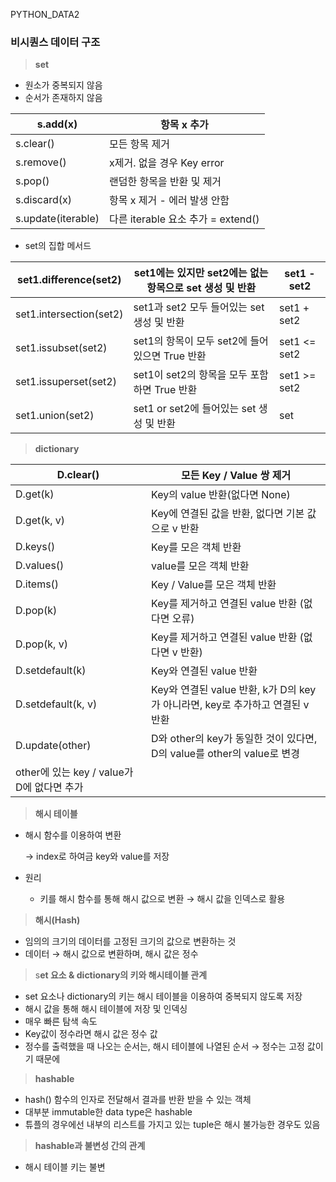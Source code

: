 PYTHON_DATA2
### 비시퀀스 데이터 구조

> **set**
> 
- 원소가 중복되지 않음
- 순서가 존재하지 않음

| s.add(x) | 항목 x 추가 |
| --- | --- |
| s.clear() | 모든 항목 제거 |
| s.remove() | x제거. 없을 경우 Key error |
| s.pop() | 랜덤한 항목을 반환 및 제거 |
| s.discard(x) | 항목 x 제거 - 에러 발생 안함 |
| s.update(iterable) | 다른 iterable 요소 추가 = extend() |

- set의 집합 메서드

| set1.difference(set2) | set1에는 있지만 set2에는 없는 항목으로 set 생성 및 반환 | set1 - set2 |
| --- | --- | --- |
| set1.intersection(set2) | set1과 set2 모두 들어있는 set 생성 및 반환 | set1 + set2 |
| set1.issubset(set2) | set1의 항목이 모두 set2에 들어있으면 True 반환 | set1 <= set2 |
| set1.issuperset(set2) | set1이 set2의 항목을 모두 포함하면 True 반환 | set1 >= set2 |
| set1.union(set2) | set1 or set2에 들어있는 set 생성 및 반환 | set | set2 |

> **dictionary**
> 

| D.clear() | 모든 Key / Value 쌍 제거 |
| --- | --- |
| D.get(k) | Key의 value 반환(없다면 None) |
| D.get(k, v) | Key에 연결된 값을 반환, 없다면 기본 값으로 v 반환 |
| D.keys() | Key를 모은 객체 반환 |
| D.values() | value를 모은 객체 반환 |
| D.items() | Key / Value를 모은 객체 반환 |
| D.pop(k) | Key를 제거하고 연결된 value 반환 (없다면 오류) |
| D.pop(k, v) | Key를 제거하고 연결된 value 반환 (없다면 v 반환) |
| D.setdefault(k) | Key와 연결된 value 반환 |
| D.setdefault(k, v) | Key와 연결된 value 반환, k가 D의 key가 아니라면, key로 추가하고 연결된 v 반환 |
| D.update(other) | D와 other의 key가 동일한 것이 있다면, D의 value를 other의 value로 변경
other에 있는 key / value가 D에 없다면 추가 |

> **해시 테이블**
> 
- 해시 함수를 이용하여 변환
    
    → index로 하여금 key와 value를 저장
    

- 원리
    - 키를 해시 함수를 통해 해시 값으로 변환 → 해시 값을 인덱스로 활용

> **해시(Hash)**
> 
- 임의의 크기의 데이터를 고정된 크기의 값으로 변환하는 것
- 데이터 → 해시 값으로 변환하며, 해시 값은 정수

> s**et 요소 & dictionary의 키와 해시테이블 관계**
> 
- set 요소나 dictionary의 키는 해시 테이블을 이용하여 중복되지 않도록 저장
- 해시 값을 통해 해시 테이블에 저장 및 인덱싱
- 매우 빠른 탐색 속도
- Key값이 정수라면 해시 값은 정수 값
- 정수를 출력했을 때 나오는 순서는, 해시 테이블에 나열된 순서 → 정수는 고정 값이기 때문에

> **hashable**
> 
- hash() 함수의 인자로 전달해서 결과를 반환 받을 수 있는 객체
- 대부분 immutable한 data type은 hashable
- 튜플의 경우에선 내부의 리스트를 가지고 있는 tuple은 해시 불가능한 경우도 있음

> **hashable과 불변성 간의 관계**
> 
- 해시 테이블 키는 불변
